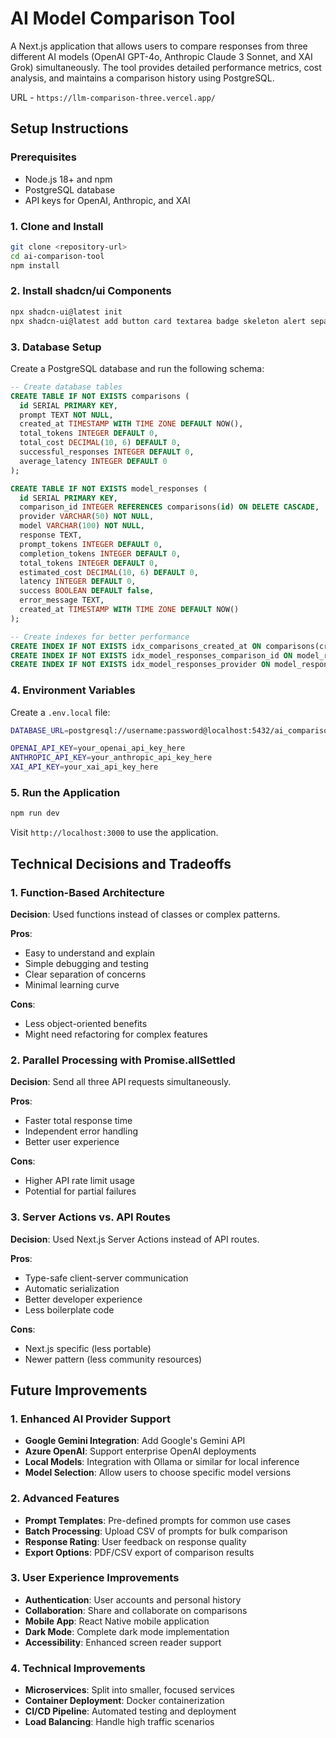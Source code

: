 # AI Model Comparison Tool

A Next.js application that allows users to compare responses from three different AI models (OpenAI GPT-4o, Anthropic Claude 3 Sonnet, and XAI Grok) simultaneously. The tool provides detailed performance metrics, cost analysis, and maintains a comparison history using PostgreSQL.

URL - `https://llm-comparison-three.vercel.app/`

## Setup Instructions

### Prerequisites

- Node.js 18+ and npm
- PostgreSQL database
- API keys for OpenAI, Anthropic, and XAI

### 1. Clone and Install

```bash
git clone <repository-url>
cd ai-comparison-tool
npm install
```

### 2. Install shadcn/ui Components

```bash
npx shadcn-ui@latest init
npx shadcn-ui@latest add button card textarea badge skeleton alert separator
```

### 3. Database Setup

Create a PostgreSQL database and run the following schema:

```sql
-- Create database tables
CREATE TABLE IF NOT EXISTS comparisons (
  id SERIAL PRIMARY KEY,
  prompt TEXT NOT NULL,
  created_at TIMESTAMP WITH TIME ZONE DEFAULT NOW(),
  total_tokens INTEGER DEFAULT 0,
  total_cost DECIMAL(10, 6) DEFAULT 0,
  successful_responses INTEGER DEFAULT 0,
  average_latency INTEGER DEFAULT 0
);

CREATE TABLE IF NOT EXISTS model_responses (
  id SERIAL PRIMARY KEY,
  comparison_id INTEGER REFERENCES comparisons(id) ON DELETE CASCADE,
  provider VARCHAR(50) NOT NULL,
  model VARCHAR(100) NOT NULL,
  response TEXT,
  prompt_tokens INTEGER DEFAULT 0,
  completion_tokens INTEGER DEFAULT 0,
  total_tokens INTEGER DEFAULT 0,
  estimated_cost DECIMAL(10, 6) DEFAULT 0,
  latency INTEGER DEFAULT 0,
  success BOOLEAN DEFAULT false,
  error_message TEXT,
  created_at TIMESTAMP WITH TIME ZONE DEFAULT NOW()
);

-- Create indexes for better performance
CREATE INDEX IF NOT EXISTS idx_comparisons_created_at ON comparisons(created_at DESC);
CREATE INDEX IF NOT EXISTS idx_model_responses_comparison_id ON model_responses(comparison_id);
CREATE INDEX IF NOT EXISTS idx_model_responses_provider ON model_responses(provider);
```

### 4. Environment Variables

Create a `.env.local` file:

```bash
DATABASE_URL=postgresql://username:password@localhost:5432/ai_comparison_db

OPENAI_API_KEY=your_openai_api_key_here
ANTHROPIC_API_KEY=your_anthropic_api_key_here
XAI_API_KEY=your_xai_api_key_here
```

### 5. Run the Application

```bash
npm run dev
```

Visit `http://localhost:3000` to use the application.

## Technical Decisions and Tradeoffs

### 1. **Function-Based Architecture**

**Decision**: Used functions instead of classes or complex patterns.

**Pros**:

- Easy to understand and explain
- Simple debugging and testing
- Clear separation of concerns
- Minimal learning curve

**Cons**:

- Less object-oriented benefits
- Might need refactoring for complex features

### 2. **Parallel Processing with Promise.allSettled**

**Decision**: Send all three API requests simultaneously.

**Pros**:

- Faster total response time
- Independent error handling
- Better user experience

**Cons**:

- Higher API rate limit usage
- Potential for partial failures

### 3. **Server Actions vs. API Routes**

**Decision**: Used Next.js Server Actions instead of API routes.

**Pros**:

- Type-safe client-server communication
- Automatic serialization
- Better developer experience
- Less boilerplate code

**Cons**:

- Next.js specific (less portable)
- Newer pattern (less community resources)

## Future Improvements

### 1. **Enhanced AI Provider Support**

- **Google Gemini Integration**: Add Google's Gemini API
- **Azure OpenAI**: Support enterprise OpenAI deployments
- **Local Models**: Integration with Ollama or similar for local inference
- **Model Selection**: Allow users to choose specific model versions

### 2. **Advanced Features**

- **Prompt Templates**: Pre-defined prompts for common use cases
- **Batch Processing**: Upload CSV of prompts for bulk comparison
- **Response Rating**: User feedback on response quality
- **Export Options**: PDF/CSV export of comparison results

### 3. **User Experience Improvements**

- **Authentication**: User accounts and personal history
- **Collaboration**: Share and collaborate on comparisons
- **Mobile App**: React Native mobile application
- **Dark Mode**: Complete dark mode implementation
- **Accessibility**: Enhanced screen reader support

### 4. **Technical Improvements**

- **Microservices**: Split into smaller, focused services
- **Container Deployment**: Docker containerization
- **CI/CD Pipeline**: Automated testing and deployment
- **Load Balancing**: Handle high traffic scenarios
